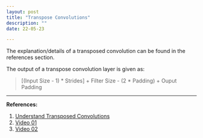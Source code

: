 ```yaml
---
layout: post
title: "Transpose Convolutions"
description: ""
date: 22-05-23

---
```

The explanation/details of a transposed convolution can be found in the references section. 

The output of a transpose convolution layer is given as:

> [(Input Size - 1) * Strides] + Filter Size - (2 * Padding) + Ouput Padding


---
**References:**

1. [Understand Transposed Convolutions](https://towardsdatascience.com/understand-transposed-convolutions-and-build-your-own-transposed-convolution-layer-from-scratch-4f5d97b2967)
2. [Video 01](https://www.youtube.com/watch?v=96_oGE8WyPg)
3. [Video 02](https://www.youtube.com/watch?v=ilkSwsggSNM)
